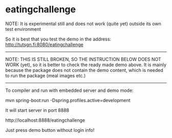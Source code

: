 # eatingchallenge

NOTE: It is experimental still and does not work (quite yet) outside its own test environment

So it is best that you test the demo in the address: http://tutsgn.fi:8080/eatingchallenge



************************
NOTE: THIS IS STILL BROKEN, SO THE INSTRUCTION BELOW DOES NOT WORK (yet), so it is better to check the ready made demo above. It is mainly because the package does not contain the demo content, which is needed to run the package (meal images etc.)
************************
To compiler and run with embedded server and demo mode:

mvn spring-boot:run -Dspring.profiles.active=development

It will start server in port 8888

http://localhost:8888/eatingchallenge

Just press demo button without login info!




